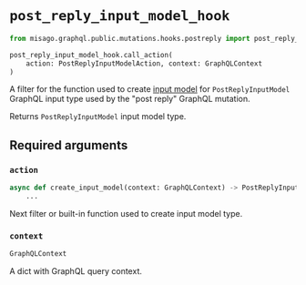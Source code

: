 # `post_reply_input_model_hook`

```python
from misago.graphql.public.mutations.hooks.postreply import post_reply_input_model_hook

post_reply_input_model_hook.call_action(
    action: PostReplyInputModelAction, context: GraphQLContext
)
```

A filter for the function used to create [input model](https://pydantic-docs.helpmanual.io/usage/models/) for `PostReplyInputModel` GraphQL input type used by the "post reply" GraphQL mutation.

Returns `PostReplyInputModel` input model type.


## Required arguments

### `action`

```python
async def create_input_model(context: GraphQLContext) -> PostReplyInputModel:
    ...
```

Next filter or built-in function used to create input model type.


### `context`

```python
GraphQLContext
```

A dict with GraphQL query context.